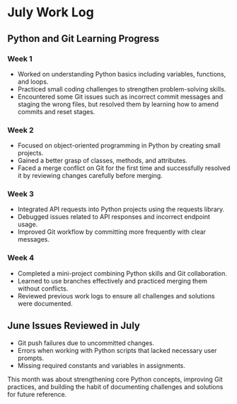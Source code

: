 # July Work Log

## Python and Git Learning Progress

### Week 1
- Worked on understanding Python basics including variables, functions, and loops.  
- Practiced small coding challenges to strengthen problem-solving skills.  
- Encountered some Git issues such as incorrect commit messages and staging the wrong files, but resolved them by learning how to amend commits and reset stages.  

### Week 2
- Focused on object-oriented programming in Python by creating small projects.  
- Gained a better grasp of classes, methods, and attributes.  
- Faced a merge conflict on Git for the first time and successfully resolved it by reviewing changes carefully before merging.  

### Week 3
- Integrated API requests into Python projects using the requests library.  
- Debugged issues related to API responses and incorrect endpoint usage.  
- Improved Git workflow by committing more frequently with clear messages.  

### Week 4
- Completed a mini-project combining Python skills and Git collaboration.  
- Learned to use branches effectively and practiced merging them without conflicts.  
- Reviewed previous work logs to ensure all challenges and solutions were documented.  

## June Issues Reviewed in July
- Git push failures due to uncommitted changes.  
- Errors when working with Python scripts that lacked necessary user prompts.  
- Missing required constants and variables in assignments.  

This month was about strengthening core Python concepts, improving Git practices, and building the habit of documenting challenges and solutions for future reference.
